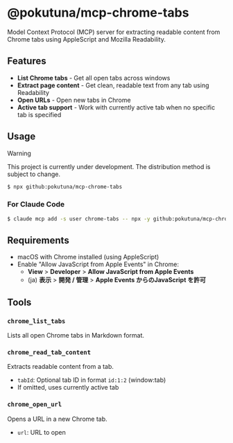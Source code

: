 @pokutuna/mcp-chrome-tabs
===

Model Context Protocol (MCP) server for extracting readable content from Chrome tabs using AppleScript and Mozilla Readability.

## Features

- **List Chrome tabs** - Get all open tabs across windows
- **Extract page content** - Get clean, readable text from any tab using Readability
- **Open URLs** - Open new tabs in Chrome
- **Active tab support** - Work with currently active tab when no specific tab is specified

## Usage

> [!WARNING]
> This project is currently under development. The distribution method is subject to change.

```bash
$ npx github:pokutuna/mcp-chrome-tabs
```

### For Claude Code

```bash
$ claude mcp add -s user chrome-tabs -- npx -y github:pokutuna/mcp-chrome-tabs
```

## Requirements

- macOS with Chrome installed (using AppleScript)
- Enable "Allow JavaScript from Apple Events" in Chrome:
  - **View** > **Developer** > **Allow JavaScript from Apple Events**
  - (ja) **表示** > **開発 / 管理** > **Apple Events からのJavaScript を許可**

## Tools

### `chrome_list_tabs`
Lists all open Chrome tabs in Markdown format.

### `chrome_read_tab_content` 
Extracts readable content from a tab.
- `tabId`: Optional tab ID in format `id:1:2` (window:tab)
- If omitted, uses currently active tab

### `chrome_open_url`
Opens a URL in a new Chrome tab.
- `url`: URL to open
